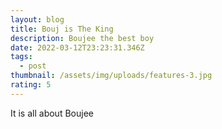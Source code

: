 ```yaml
---
layout: blog
title: Bouj is The King
description: Boujee the best boy
date: 2022-03-12T23:23:31.346Z
tags:
  - post
thumbnail: /assets/img/uploads/features-3.jpg
rating: 5
---
```

It is all about Boujee